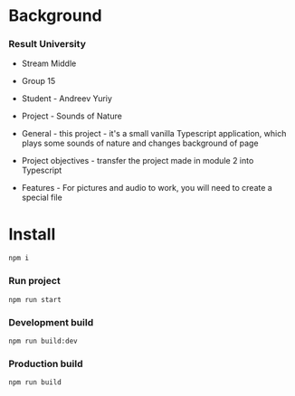 # Background
### Result University

* Stream Middle
* Group 15
* Student - Andreev Yuriy
* Project - Sounds of Nature

* General - this project - it's a small vanilla Typescript application, which plays some sounds of nature and changes background of page
* Project objectives - transfer the project made in module 2 into Typescript
* Features - For pictures and audio to work, you will need to create a special file

# Install

```npm i```

### Run project

```npm run start```

### Development build

```npm run build:dev```

### Production build

```npm run build```
